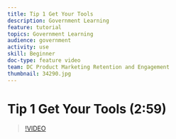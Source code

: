 ```yaml
---
title: Tip 1 Get Your Tools
description: Government Learning
feature: tutorial
topics: Government Learning
audience: government
activity: use
skill: Beginner
doc-type: feature video
team: DC Product Marketing Retention and Engagement
thumbnail: 34290.jpg
---
```


# Tip 1 Get Your Tools (2:59)

>[!VIDEO](https://video.tv.adobe.com/v/34290)
